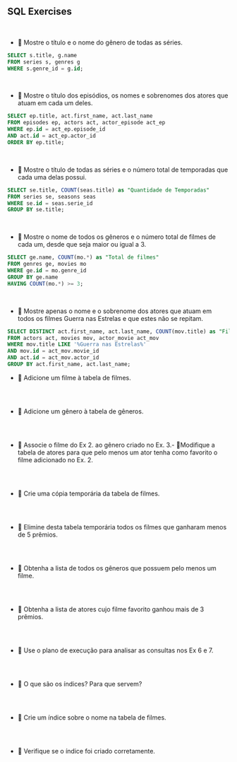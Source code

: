 ## SQL Exercises

<br>

- 📖 Mostre o título e o nome do gênero de todas as séries.

```sql
SELECT s.title, g.name 
FROM series s, genres g 
WHERE s.genre_id = g.id;
```

<br>

- 📖 Mostre o título dos episódios, os nomes e sobrenomes dos atores que atuam em cada um deles.

```sql
SELECT ep.title, act.first_name, act.last_name 
FROM episodes ep, actors act, actor_episode act_ep
WHERE ep.id = act_ep.episode_id
AND act.id = act_ep.actor_id
ORDER BY ep.title;
```

<br>

- 📖 Mostre o título de todas as séries e o número total de temporadas que cada uma delas possui.

```sql
SELECT se.title, COUNT(seas.title) as "Quantidade de Temporadas"
FROM series se, seasons seas 
WHERE se.id = seas.serie_id
GROUP BY se.title;
```

<br>

- 📖 Mostre o nome de todos os gêneros e o número total de filmes de cada um, desde que seja maior ou igual a 3.

```sql
SELECT ge.name, COUNT(mo.*) as "Total de filmes" 
FROM genres ge, movies mo
WHERE ge.id = mo.genre_id
GROUP BY ge.name
HAVING COUNT(mo.*) >= 3;
```

<br>

- 📖 Mostre apenas o nome e o sobrenome dos atores que atuam em todos os filmes Guerra nas Estrelas e que estes não se repitam.

```sql
SELECT DISTINCT act.first_name, act.last_name, COUNT(mov.title) as "Filmes atuados"
FROM actors act, movies mov, actor_movie act_mov
WHERE mov.title LIKE '%Guerra nas Estrelas%'
AND mov.id = act_mov.movie_id
AND act.id = act_mov.actor_id
GROUP BY act.first_name, act.last_name;
```


- 📖 Adicione um filme à tabela de filmes.

```sql
```

<br>

- 📖 Adicione um gênero à tabela de gêneros.

```sql
```

<br>

- 📖 Associe o filme do Ex 2. ao gênero criado no Ex. 3.- 📖Modifique a tabela de atores para que pelo menos um ator tenha
como favorito o filme adicionado no Ex. 2.

```sql
```

<br>

- 📖 Crie uma cópia temporária da tabela de filmes.

```sql
```

<br>

- 📖 Elimine desta tabela temporária todos os filmes que ganharam
menos de 5 prêmios.

```sql
```

<br>

- 📖 Obtenha a lista de todos os gêneros que possuem pelo menos um
filme.

```sql
```

<br>

- 📖 Obtenha a lista de atores cujo filme favorito ganhou mais de 3
prêmios.

```sql
```

<br>

- 📖 Use o plano de execução para analisar as consultas nos Ex 6 e 7.

```sql
```

<br>

- 📖 O que são os índices? Para que servem?

```sql
```

<br>

- 📖 Crie um índice sobre o nome na tabela de filmes.

```sql
```

<br>

- 📖 Verifique se o índice foi criado corretamente.

```sql
```

<br>
